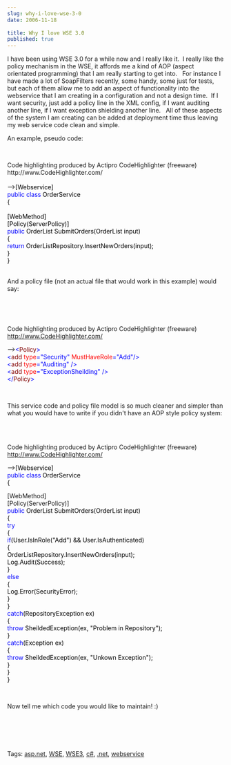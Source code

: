 ```yaml
---
slug: why-i-love-wse-3-0
date: 2006-11-18
 
title: Why I love WSE 3.0
published: true
---
```

<p>I have been using WSE 3.0 for a while now and I really like it.  I really like the policy mechanism in the WSE, it affords me a kind of AOP (aspect orientated programming) that I am really starting to get into.   For instance I have made a lot of SoapFilters recently, some handy, some just for tests, but each of them allow me to add an aspect of functionality into the webservice that I am creating in a configuration and not a design time.  If I want security, just add a policy line in the XML config, if I want auditing another line, if I want exception shielding another line.   All of these aspects of the system I am creating can be added at deployment time thus leaving my web service code clean and simple.</p> <p>An example, pseudo code: </p><div class="wlWriterSmartContent" style="padding-right: 0px; display: inline; padding-left: 0px; float: none; padding-bottom: 0px; margin: 0px; padding-top: 0px;">
<div class="CodeRay">
  <div class="code"><pre></pre></div>
</div>

<div>
<br />Code highlighting produced by Actipro CodeHighlighter (freeware)<br />http://www.CodeHighlighter.com/<br /><br />--><span style="color: #000000;">[Webservice]<br /></span><span style="color: #0000FF;">public</span><span style="color: #000000;"> </span><span style="color: #0000FF;">class</span><span style="color: #000000;"> OrderService<br />{<br /><br />    [WebMethod]<br />    [Policy(ServerPolicy)]<br />    </span><span style="color: #0000FF;">public</span><span style="color: #000000;"> OrderList SubmitOrders(OrderList input)<br />    {<br />        </span><span style="color: #0000FF;">return</span><span style="color: #000000;"> OrderListRepository.InsertNewOrders(input);<br />    }<br />}</span>
</div>
</div><br /><p>And a policy file (not an actual file that would work in this example) would say:</p><br /><div class="wlWriterSmartContent" style="padding-right: 0px; display: inline; padding-left: 0px; float: none; padding-bottom: 0px; margin: 0px; padding-top: 0px;">
<div class="CodeRay">
  <div class="code"><pre></pre></div>
</div>

<div>
<br />Code highlighting produced by Actipro CodeHighlighter (freeware)<br /><a href="http://www.CodeHighlighter.com/">http://www.CodeHighlighter.com/</a><p />--><span style="color: #0000FF;">&lt;</span><span style="color: #800000;">Policy</span><span style="color: #0000FF;">&gt;</span><span style="color: #000000;"><br />    </span><span style="color: #0000FF;">&lt;</span><span style="color: #800000;">add </span><span style="color: #FF0000;">type</span><span style="color: #0000FF;">="Security"</span><span style="color: #FF0000;"> MustHaveRole</span><span style="color: #0000FF;">="Add"</span><span style="color: #0000FF;">/&gt;</span><span style="color: #000000;"><br />    </span><span style="color: #0000FF;">&lt;</span><span style="color: #800000;">add </span><span style="color: #FF0000;">type</span><span style="color: #0000FF;">="Auditing"</span><span style="color: #FF0000;"> </span><span style="color: #0000FF;">/&gt;</span><span style="color: #000000;"><br />    </span><span style="color: #0000FF;">&lt;</span><span style="color: #800000;">add </span><span style="color: #FF0000;">type</span><span style="color: #0000FF;">="ExceptionSheilding"</span><span style="color: #FF0000;"> </span><span style="color: #0000FF;">/&gt;</span><span style="color: #000000;"><br /></span><span style="color: #0000FF;">&lt;/</span><span style="color: #800000;">Policy</span><span style="color: #0000FF;">&gt;</span>
</div>
</div><br /><p>This service code and policy file model is so much cleaner and simpler than what you would have to write if you didn't have an AOP style policy system:</p><br /><div class="wlWriterSmartContent" style="padding-right: 0px; display: inline; padding-left: 0px; float: none; padding-bottom: 0px; margin: 0px; padding-top: 0px;">
<p />

<div>
<br />Code highlighting produced by Actipro CodeHighlighter (freeware)<br /><a href="http://www.CodeHighlighter.com/">http://www.CodeHighlighter.com/</a><p />--><span style="color: #000000;">[Webservice]<br /></span><span style="color: #0000FF;">public</span><span style="color: #000000;"> </span><span style="color: #0000FF;">class</span><span style="color: #000000;"> OrderService<br />{<p />    [WebMethod]<br />    [Policy(ServerPolicy)]<br />    </span><span style="color: #0000FF;">public</span><span style="color: #000000;"> OrderList SubmitOrders(OrderList input)<br />    {<br />        </span><span style="color: #0000FF;">try</span><span style="color: #000000;"><br />        {<br />            </span><span style="color: #0000FF;">if</span><span style="color: #000000;">(User.IsInRole(</span><span style="color: #000000;">"</span><span style="color: #000000;">Add</span><span style="color: #000000;">"</span><span style="color: #000000;">) </span><span style="color: #000000;">&amp;&amp;</span><span style="color: #000000;"> User.IsAuthenticated)<br />            {<br />                OrderListRepository.InsertNewOrders(input);<br />                Log.Audit(Success);<br />            }<br />            </span><span style="color: #0000FF;">else</span><span style="color: #000000;"><br />            {<br />                Log.Error(SecurityError);<br />            }    <br />        }<br />        </span><span style="color: #0000FF;">catch</span><span style="color: #000000;">(RepositoryException ex)<br />        {<br />            </span><span style="color: #0000FF;">throw</span><span style="color: #000000;"> SheildedException(ex, </span><span style="color: #000000;">"</span><span style="color: #000000;">Problem in Repository</span><span style="color: #000000;">"</span><span style="color: #000000;">);<br />        }<br />        </span><span style="color: #0000FF;">catch</span><span style="color: #000000;">(Exception ex)<br />        {<br />            </span><span style="color: #0000FF;">throw</span><span style="color: #000000;"> SheildedException(ex, </span><span style="color: #000000;">"</span><span style="color: #000000;">Unkown Exception</span><span style="color: #000000;">"</span><span style="color: #000000;">);<br />        }<br />    }<br />}</span>
</div>
</div><br /><p>Now tell me which code you would like to maintain! :)</p><br /><p> </p><br /><div class="wlWriterSmartContent" style="padding-right: 0px; display: inline; padding-left: 0px; padding-bottom: 0px; margin: 0px; padding-top: 0px;">Tags: <a href="http://www.kinlan.co.uk/tag/asp.net" rel="tag">asp.net</a>, <a href="http://www.kinlan.co.uk/tag/WSE" rel="tag">WSE</a>, <a href="http://www.kinlan.co.uk/tag/WSE3" rel="tag">WSE3</a>, <a href="http://www.kinlan.co.uk/tag/c#" rel="tag">c#</a>, <a href="http://www.kinlan.co.uk/tag/.net" rel="tag">.net</a>, <a href="http://www.kinlan.co.uk/tag/webservice" rel="tag">webservice</a>
</div>

